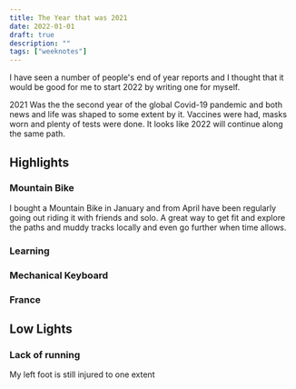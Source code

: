 ```yaml
---
title: The Year that was 2021
date: 2022-01-01
draft: true
description: ""
tags: ["weeknotes"]
---
```


I have seen a number of people's end of year reports and I thought that it would be good for me to start 2022 by writing one for myself.

2021 Was the the second year of the global Covid-19 pandemic and both news and life was shaped to some extent by it. Vaccines were had, masks worn and plenty of tests were done. It looks like 2022 will continue along the same path.

## Highlights

### Mountain Bike

I bought a Mountain Bike in January and from April have been regularly going out riding it with friends and solo. A great way to get fit and explore the paths and muddy tracks locally and even go further when time allows.

### Learning

### Mechanical Keyboard

### France

## Low Lights

### Lack of running

My left foot is still injured to one extent
